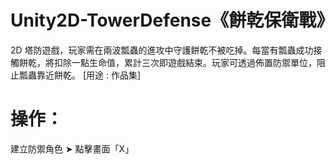 # Unity2D-TowerDefense《餅乾保衛戰》
2D 塔防遊戲，玩家需在兩波瓢蟲的進攻中守護餅乾不被吃掉。每當有瓢蟲成功接觸餅乾，將扣除一點生命值，累計三次即遊戲結束。玩家可透過佈置防禦單位，阻止瓢蟲靠近餅乾。
[用途 : 作品集]
# 操作：
建立防禦角色 ➤ 點擊畫面「X」
